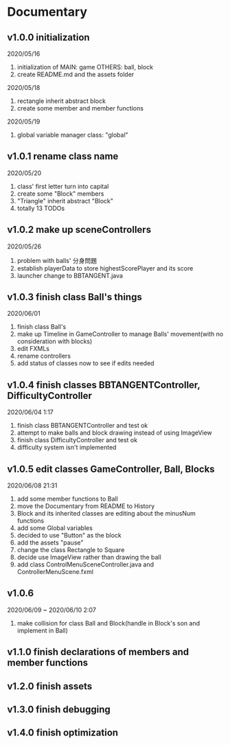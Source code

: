 # Documentary

## v1.0.0  initialization

2020/05/16

1. initialization of MAIN: game OTHERS: ball, block
2. create README.md and the assets folder

2020/05/18

1. rectangle inherit abstract block
2. create some member and member functions

2020/05/19

1. global variable manager class: "global"

## v1.0.1 rename class name

2020/05/20

1. class' first letter turn into capital
2. create some "Block" members
3. "Triangle" inherit abstract "Block"
4. totally 13 TODOs

## v1.0.2 make up sceneControllers

2020/05/26

1. problem with balls' 分身問題
2. establish playerData to store highestScorePlayer and its score
3. launcher change to BBTANGENT.java

## v1.0.3 finish class Ball's things

2020/06/01

1. finish class Ball's
2. make up Timeline in GameController to manage Balls' movement(with no consideration with blocks)
3. edit FXMLs
4. rename controllers
5. add status of classes now to see if edits needed

## v1.0.4 finish classes BBTANGENTController, DifficultyController

2020/06/04 1:17

1. finish class BBTANGENTController and test ok
2. attempt to make balls and block drawing instead of using ImageView
3. finish class DifficultyController and test ok
4. difficulty system isn't implemented

## v1.0.5 edit classes GameController, Ball, Blocks

2020/06/08 21:31

1. add some member functions to Ball
2. move the Documentary from README to History
3. Block and its inherited classes are editing about the minusNum functions
4. add some Global variables
5. decided to use "Button" as the block
6. add the assets "pause"
7. change the class Rectangle to Square
8. decide use ImageView rather than drawing the ball
9. add class ControlMenuSceneController.java and ControllerMenuScene.fxml

## v1.0.6

2020/06/09 ~ 2020/06/10 2:07

1. make collision for class Ball and Block(handle in Block's son and implement in Ball)

## v1.1.0 finish declarations of members and member functions

## v1.2.0 finish assets

## v1.3.0 finish debugging

## v1.4.0 finish optimization
